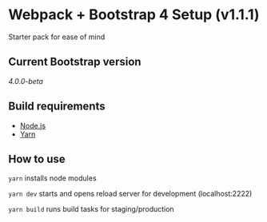 # Webpack + Bootstrap 4 Setup (v1.1.1) #

Starter pack for ease of mind

## Current Bootstrap version ##

*4.0.0-beta*

## Build requirements ##

- [Node.js](https://nodejs.org/en/download/)
- [Yarn](https://yarnpkg.com/en/docs/install/)

## How to use ##

`yarn`
installs node modules

`yarn dev`
starts and opens reload server for development (localhost:2222)

`yarn build`
runs build tasks for staging/production
